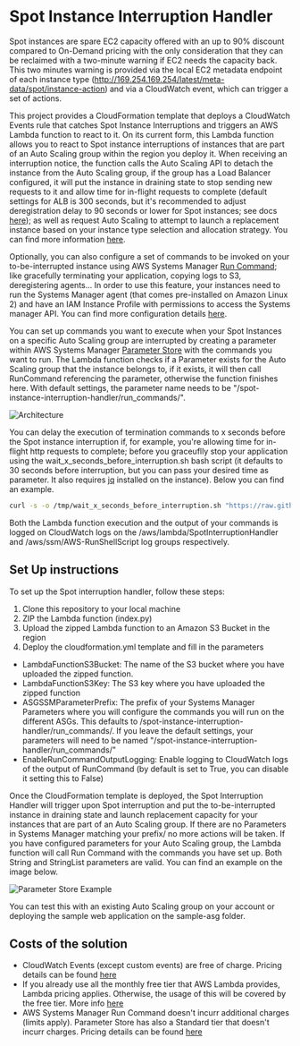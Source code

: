 # Spot Instance Interruption Handler

Spot instances are spare EC2 capacity offered with an up to 90% discount compared to On-Demand pricing with the only consideration that they can be reclaimed with a two-minute warning if EC2 needs the capacity back. This two minutes warning is provided via the local EC2 metadata endpoint of each instance type (http://169.254.169.254/latest/meta-data/spot/instance-action) and via a CloudWatch event, which can trigger a set of actions.

This project provides a CloudFormation template that deploys a CloudWatch Events rule that catches Spot Instance Interruptions and triggers an AWS Lambda function to react to it. On its current form, this Lambda function allows you to react to Spot instance interruptions of instances that are part of an Auto Scaling group within the region you deploy it. When receiving an interruption notice, the function calls the Auto Scaling API to detach the instance from the Auto Scaling group, if the group has a Load Balancer configured, it will put the instance in draining state to stop sending new requests to it and allow time for in-flight requests to complete (default settings for ALB is 300 seconds, but it's recommended to adjust deregistration delay to 90 seconds or lower for Spot instances; see docs [here](https://docs.aws.amazon.com/elasticloadbalancing/latest/application/load-balancer-target-groups.html#deregistration-delay)); as well as request Auto Scaling to attempt to launch a replacement instance based on your instance type selection and allocation strategy. You can find more information [here](https://docs.aws.amazon.com/autoscaling/ec2/APIReference/API_DetachInstances.html).

Optionally, you can also configure a set of commands to be invoked on your to-be-interrupted instance using AWS Systems Manager [Run Command](https://docs.aws.amazon.com/systems-manager/latest/userguide/execute-remote-commands.html); like gracefully terminating your application, copying logs to S3, deregistering agents... In order to use this feature, your instances need to run the Systems Manager agent (that comes pre-installed on Amazon Linux 2) and have an IAM Instance Profile with permissions to access the Systems manager API. You can find more configuration details [here](https://docs.aws.amazon.com/systems-manager/latest/userguide/systems-manager-setting-up.html).

You can set up commands you want to execute when your Spot Instances on a specific Auto Scaling group are interrupted by creating a parameter within AWS Systems Manager [Parameter Store](https://docs.aws.amazon.com/systems-manager/latest/userguide/systems-manager-parameter-store.html) with the commands you want to run. The Lambda function checks if a Parameter exists for the Auto Scaling group that the instance belongs to, if it exists, it will then call RunCommand referencing the parameter, otherwise the function finishes here. With default settings, the parameter name needs to be "/spot-instance-interruption-handler/run_commands/<auto-scaling-group-name>".

![Architecture](/images/architecture.png)

You can delay the execution of termination commands to x seconds before the Spot instance interruption if, for example, you're allowing time for in-flight http requests to complete; before you graceuflly stop your application using the wait_x_seconds_before_interruption.sh bash script (it defaults to 30 seconds before interruption, but you can pass your desired time as parameter. It also requires [jq](https://stedolan.github.io/jq/) installed on the instance). Below you can find an example.

```bash
curl -s -o /tmp/wait_x_seconds_before_interruption.sh "https://raw.githubusercontent.com/awslabs/ec2-spot-labs/master/ec2-spot-interruption-handler/wait_x_seconds_before_interruption.sh"; chmod u+x /tmp/wait_x_seconds_before_interruption.sh; /tmp/wait_x_seconds_before_interruption.sh 60; echo "executing termination commands"
```

Both the Lambda function execution and the output of your commands is logged on CloudWatch logs on the /aws/lambda/SpotInterruptionHandler and /aws/ssm/AWS-RunShellScript log groups respectively.

## Set Up instructions

To set up the Spot interruption handler, follow these steps:

1. Clone this repository to your local machine
1. ZIP the Lambda function (index.py)
1. Upload the zipped Lambda function to an Amazon S3 Bucket in the region
1. Deploy the cloudformation.yml template and fill in the parameters
  - LambdaFunctionS3Bucket: The name of the S3 bucket where you have uploaded the zipped function.
  - LambdaFunctionS3Key: The S3 key where you have uploaded the zipped function
  - ASGSSMParameterPrefix: The prefix of your Systems Manager Parameters where you will configure the commands you will run on the different ASGs. This defaults to /spot-instance-interruption-handler/run_commands/. If you leave the default settings, your parameters will need to be named "/spot-instance-interruption-handler/run_commands/<auto-scaling-group-name>"
  - EnableRunCommandOutputLogging: Enable logging to CloudWatch logs of the output of RunCommand (by default is set to True, you can disable it setting this to False)

Once the CloudFormation template is deployed, the Spot Interruption Handler will trigger upon Spot interruption and put the to-be-interrupted instance in draining state and launch replacement capacity for your instances that are part of an Auto Scaling group. If there are no Parameters in Systems Manager matching your prefix/<auto-scaling-group-name> no more actions will be taken. If you have configured parameters for your Auto Scaling group, the Lambda function will call Run Command with the commands you have set up. Both String and StringList parameters are valid. You can find an example on the image below.

![Parameter Store Example](/images/ParameterStore.png)

You can test this with an existing Auto Scaling group on your account or deploying the sample web application on the sample-asg folder.

## Costs of the solution

- CloudWatch Events (except custom events) are free of charge. Pricing details can be found [here](https://aws.amazon.com/cloudwatch/pricing/)
- If you already use all the monthly free tier that AWS Lambda provides, Lambda pricing applies. Otherwise, the usage of this will be covered by the free tier. More info [here](https://aws.amazon.com/lambda/pricing/)
- AWS Systems Manager Run Command doesn't incurr additional charges (limits apply). Parameter Store has also a Standard tier that doesn't incurr charges. Pricing details can be found [here](https://aws.amazon.com/cloudwatch/pricing/)